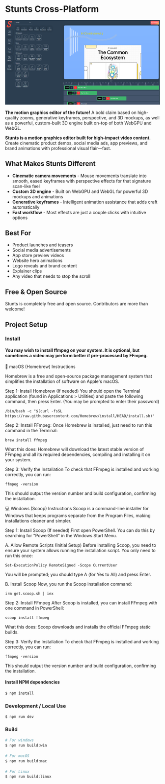 # Stunts Cross-Platform

![Stunts 10/22/25](resources/screenshot2.png 'Stunts 10/22/25')

**The motion graphics editor of the future!** A bold claim based on high-quality zooms, generative keyframes, perspective, and 3D mockups, as well as a powerful, custom-built 3D engine built on-top of both WebGPU and WebGL.

**Stunts is a motion graphics editor built for high-impact video content.** Create cinematic product demos, social media ads, app previews, and brand animations with professional visual flair—fast.

## What Makes Stunts Different

- **Cinematic camera movements** - Mouse movements translate into smooth, eased keyframes with perspective effects for that signature scan-like feel
- **Custom 3D engine** - Built on WebGPU and WebGL for powerful 3D mockups and animations
- **Generative keyframes** - Intelligent animation assistance that adds craft automatically
- **Fast workflow** - Most effects are just a couple clicks with intuitive options

## Best For

- Product launches and teasers
- Social media advertisements
- App store preview videos
- Website hero animations
- Logo reveals and brand content
- Explainer clips
- Any video that needs to stop the scroll

## Free & Open Source

Stunts is completely free and open source. Contributors are more than welcome!

## Project Setup

### Install

#### You may wish to install ffmpeg on your system. It is optional, but sometimes a video may perform better if pre-processed by FFmpeg.

🍎 macOS (Homebrew) Instructions

Homebrew is a free and open-source package management system that simplifies the installation of software on Apple's macOS.

Step 1: Install Homebrew (If needed) You should open the Terminal application (found in Applications > Utilities) and paste the following command, then press Enter. (You may be prompted to enter their password)

```
/bin/bash -c "$(curl -fsSL https://raw.githubusercontent.com/Homebrew/install/HEAD/install.sh)"
```

Step 2: Install FFmpeg:
Once Homebrew is installed, just need to run this command in the Terminal:

```
brew install ffmpeg
```

What this does: Homebrew will download the latest stable version of FFmpeg and all its required dependencies, compiling and installing it on your system.

Step 3: Verify the Installation
To check that FFmpeg is installed and working correctly, you can run:

```
ffmpeg -version
```

This should output the version number and build configuration, confirming the installation.

💻 Windows (Scoop) Instructions
Scoop is a command-line installer for Windows that keeps programs separate from the Program Files, making installations cleaner and simpler.

Step 1: Install Scoop (If needed)
First open PowerShell. You can do this by searching for "PowerShell" in the Windows Start Menu.

A. Allow Remote Scripts (Initial Setup)
Before installing Scoop, you need to ensure your system allows running the installation script. You only need to run this once:

```
Set-ExecutionPolicy RemoteSigned -Scope CurrentUser
```

You will be prompted; you should type A (for Yes to All) and press Enter.

B. Install Scoop
Now, you run the Scoop installation command:

```
irm get.scoop.sh | iex
```

Step 2: Install FFmpeg
After Scoop is installed, you can install FFmpeg with one command in PowerShell:

```
scoop install ffmpeg
```

What this does: Scoop downloads and installs the official FFmpeg static builds.

Step 3: Verify the Installation
To check that FFmpeg is installed and working correctly, you can run:

```
ffmpeg -version
```

This should output the version number and build configuration, confirming the installation.

#### Install NPM dependencies

```bash
$ npm install
```

### Development / Local Use

```bash
$ npm run dev
```

### Build

```bash
# For windows
$ npm run build:win

# For macOS
$ npm run build:mac

# For Linux
$ npm run build:linux
```
